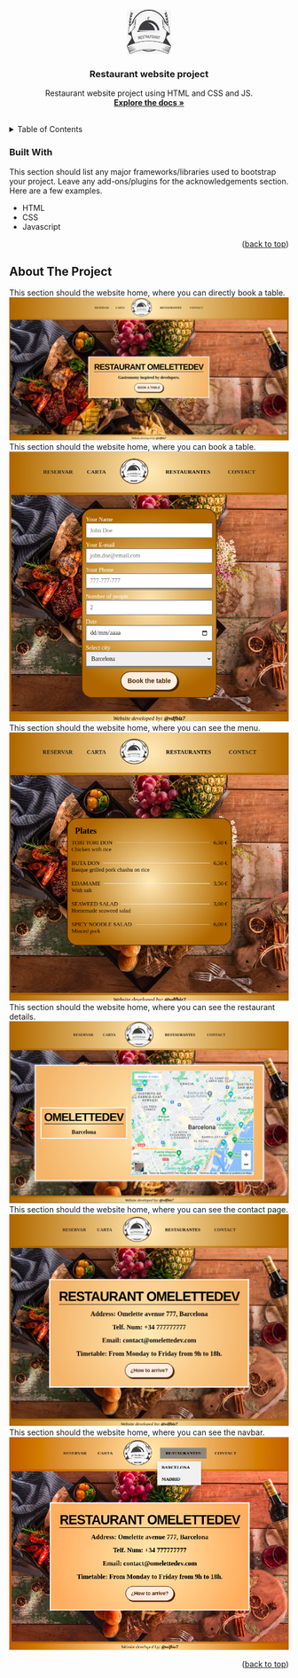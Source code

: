 <!-- PROJECT LOGO -->
<br />
<div align="center">
  <a href="https://github.com/vdfbiz7/restaurant-website-project">
    <img src="img/logo.jpg" alt="Logo" width="80" height="80">
  </a>

  <h3 align="center">Restaurant website project</h3>

  <p align="center">
    Restaurant website project using HTML and CSS and JS.
    <br />
    <a href="https://github.com/vdfbiz7/restaurant-website-project"><strong>Explore the docs »</strong></a>
    <br />
    <br />
  </p>
</div>

<!-- TABLE OF CONTENTS -->
<details>
  <summary>Table of Contents</summary>
  <ol>
    <li>
        <a href="#built-with">Built With</a>
      <a href="#about-the-project">About The Project</a>
    </li>
  </ol>
</details>

<!-- ABOUT THE PROJECT -->

### Built With

This section should list any major frameworks/libraries used to bootstrap your project. Leave any add-ons/plugins for the acknowledgements section. Here are a few examples.

- HTML
- CSS
- Javascript

<p align="right">(<a href="#readme-top">back to top</a>)</p>

## About The Project

This section should the website home, where you can directly book a table.
![RestHome][resthome-screenshot]
<br />
This section should the website home, where you can book a table.
![RestBook][restbook-screenshot]
<br />
This section should the website home, where you can see the menu.
![RestMenu][restmenu-screenshot]
<br />
This section should the website home, where you can see the restaurant details.
![RestRestaurant][restrestaurant-screenshot]
<br />
This section should the website home, where you can see the contact page.
![RestContact][restcontact-screenshot]
<br />
This section should the website home, where you can see the navbar.
![RestNavbar][restnavbar-screenshot]

<p align="right">(<a href="#readme-top">back to top</a>)</p>

<!-- MARKDOWN LINKS & IMAGES -->
<!-- https://www.markdownguide.org/basic-syntax/#reference-style-links -->

[resthome-screenshot]: /img/res/REST_Project_HOME.png
[restbook-screenshot]: /img/res/REST_Project_BOOK.png
[restmenu-screenshot]: /img/res/REST_Project_MENU.png
[restrestaurant-screenshot]: /img/res/REST_Project_BarcelonaMap.png
[restcontact-screenshot]: /img/res/REST_Project_CONTACT.png
[restnavbar-screenshot]: /img/res/REST_Project_NAVBAR.png
